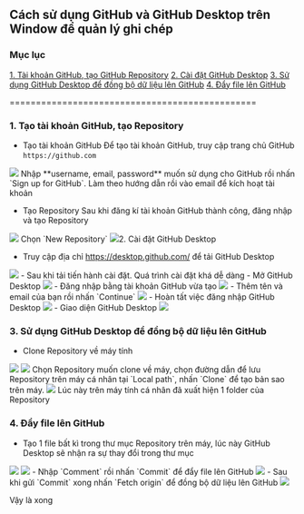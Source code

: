 ## Cách sử dụng GitHub và GitHub Desktop trên Window để quản lý ghi chép

### Mục lục

[1. Tài khoản GitHub, tạo GitHub Repository](#creategithubaccount)
[2. Cài đặt GitHub Desktop](#caidatgithubdesktop)
[3. Sử dụng GitHub Desktop để đồng bộ dữ liệu lên GitHub](#sudunggithub)
[4. Đẩy file lên GitHub](#pushfile)

===============================================
<a name="creategithubaccount"></a>
### 1. Tạo tài khoản GitHub, tạo Repository
- Tạo tài khoản GitHub
Để tạo tài khoản GitHub, truy cập trang chủ GitHub `https://github.com` 
<img src="https://imgur.com/FZ3uMlD">
Nhập **username, email, password** muốn sử dụng cho GitHub rồi nhấn `Sign up for GitHub`. Làm theo hướng dẫn rồi vào email để kích hoạt tài khoản

- Tạo Repository
Sau khi đăng kí tài khoản GitHub thành công, đăng nhập và tạo Repository
<img src="https://imgur.com/4NQ9MmO">
Chọn `New Repository`
<img src="https://imgur.com/jsB14Ap"
**Repository name**: Tên bạn muốn đặt cho Repository  
**Description**: mô tả sơ về Repository này, có thể để trống
Tích vào `Public` nếu muốn công khai cho mọi người thấy dữ liệu trong Repository, `Private` nếu muốn bí mật. Private chỉ dành cho người dùng trả phí
Sau khi điền thông tin xong nhấn `Create Repository`

### 2. Cài đặt GitHub Desktop
- Truy cập địa chỉ https://desktop.github.com/ để tải GitHub Desktop
<img src="https://imgur.com/Am10my7">
- Sau khi tải tiến hành cài đặt. Quá trình cài đặt khá dễ dàng
- Mở GitHub Desktop
<img src="https://imgur.com/emRFcWC">
- Đăng nhập bằng tài khoản GitHub vừa tạo
<img src="https://imgur.com/FyIJHTd">
- Thêm tên và email của bạn rồi nhấn `Continue`
<img src="https://imgur.com/ngKqPPV">
- Hoàn tất việc đăng nhập GitHub Desktop
<img src="https://imgur.com/JEa73OJ">
- Giao diện GitHub Desktop
<img src="https://imgur.com/PIdJiDx">

### 3. Sử dụng GitHub Desktop để đồng bộ dữ liệu lên GitHub
- Clone Repository về máy tính
<img src="https://imgur.com/ZhNMSiq">
<img src="https://imgur.com/OEfG8y4">
Chọn Repository muốn clone về máy, chọn đường dẫn để lưu Repository trên máy cá nhân tại `Local path`, nhấn `Clone` để tạo bản sao trên máy.
<img src="https://imgur.com/ifgHLnJ">
Lúc này trên máy tính cá nhân đã xuất hiện 1 folder của Repository 

### 4. Đẩy file lên GitHub
- Tạo 1 file bất kì trong thư mục Repository trên máy, lúc này GitHub Desktop sẽ nhận ra sự thay đổi trong thư mục
<img src="https://imgur.com/XWfWwt3">
<img src="https://imgur.com/vOk4NAf">
- Nhập `Comment` rồi nhấn `Commit` để đẩy file lên GitHub
<img src="https://imgur.com/8djnRd6">
- Sau khi gửi `Commit` xong nhấn `Fetch origin` để đồng bộ dữ liệu lên GitHub
<img src="https://imgur.com/TbRjpch"> 

Vậy là xong



